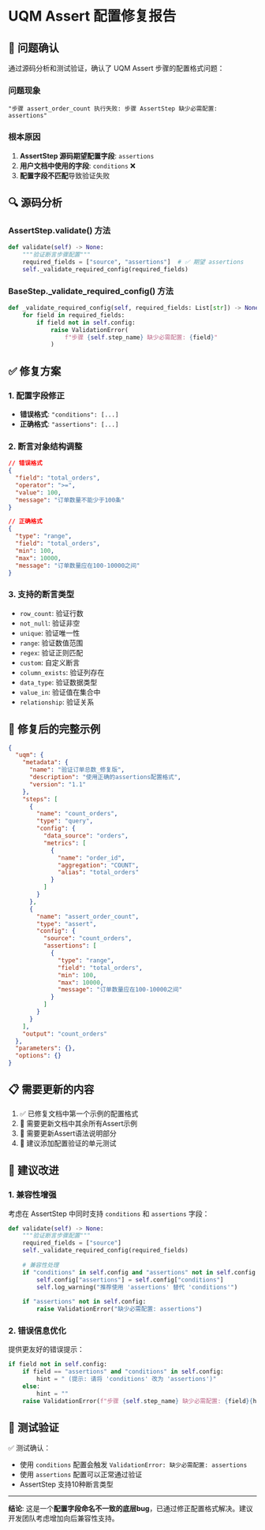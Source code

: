 # UQM Assert 配置修复报告

## 🐛 问题确认

通过源码分析和测试验证，确认了 UQM Assert 步骤的配置格式问题：

### 问题现象
```
"步骤 assert_order_count 执行失败: 步骤 AssertStep 缺少必需配置: assertions"
```

### 根本原因
1. **AssertStep 源码期望配置字段**: `assertions`
2. **用户文档中使用的字段**: `conditions` ❌
3. **配置字段不匹配**导致验证失败

## 🔍 源码分析

### AssertStep.validate() 方法
```python
def validate(self) -> None:
    """验证断言步骤配置"""
    required_fields = ["source", "assertions"]  # ✅ 期望 assertions
    self._validate_required_config(required_fields)
```

### BaseStep._validate_required_config() 方法
```python
def _validate_required_config(self, required_fields: List[str]) -> None:
    for field in required_fields:
        if field not in self.config:
            raise ValidationError(
                f"步骤 {self.step_name} 缺少必需配置: {field}"
            )
```

## ✅ 修复方案

### 1. 配置字段修正
- **错误格式**: `"conditions": [...]`
- **正确格式**: `"assertions": [...]`

### 2. 断言对象结构调整
```json
// 错误格式
{
  "field": "total_orders",
  "operator": ">=",
  "value": 100,
  "message": "订单数量不能少于100条"
}

// 正确格式  
{
  "type": "range",
  "field": "total_orders", 
  "min": 100,
  "max": 10000,
  "message": "订单数量应在100-10000之间"
}
```

### 3. 支持的断言类型
- `row_count`: 验证行数
- `not_null`: 验证非空
- `unique`: 验证唯一性
- `range`: 验证数值范围
- `regex`: 验证正则匹配
- `custom`: 自定义断言
- `column_exists`: 验证列存在
- `data_type`: 验证数据类型
- `value_in`: 验证值在集合中
- `relationship`: 验证关系

## 🔧 修复后的完整示例

```json
{
  "uqm": {
    "metadata": {
      "name": "验证订单总数_修复版",
      "description": "使用正确的assertions配置格式",
      "version": "1.1"
    },
    "steps": [
      {
        "name": "count_orders",
        "type": "query",
        "config": {
          "data_source": "orders",
          "metrics": [
            {
              "name": "order_id",
              "aggregation": "COUNT",
              "alias": "total_orders"
            }
          ]
        }
      },
      {
        "name": "assert_order_count",
        "type": "assert",
        "config": {
          "source": "count_orders",
          "assertions": [
            {
              "type": "range",
              "field": "total_orders",
              "min": 100,
              "max": 10000,
              "message": "订单数量应在100-10000之间"
            }
          ]
        }
      }
    ],
    "output": "count_orders"
  },
  "parameters": {},
  "options": {}
}
```

## 📋 需要更新的内容

1. ✅ 已修复文档中第一个示例的配置格式
2. 🔄 需要更新文档中其余所有Assert示例
3. 📝 需要更新Assert语法说明部分
4. 🧪 建议添加配置验证的单元测试

## 🎯 建议改进

### 1. 兼容性增强
考虑在 AssertStep 中同时支持 `conditions` 和 `assertions` 字段：

```python
def validate(self) -> None:
    """验证断言步骤配置"""
    required_fields = ["source"]
    self._validate_required_config(required_fields)
    
    # 兼容性处理
    if "conditions" in self.config and "assertions" not in self.config:
        self.config["assertions"] = self.config["conditions"]
        self.log_warning("推荐使用 'assertions' 替代 'conditions'")
    
    if "assertions" not in self.config:
        raise ValidationError("缺少必需配置: assertions")
```

### 2. 错误信息优化
提供更友好的错误提示：

```python
if field not in self.config:
    if field == "assertions" and "conditions" in self.config:
        hint = " (提示: 请将 'conditions' 改为 'assertions')"
    else:
        hint = ""
    raise ValidationError(f"步骤 {self.step_name} 缺少必需配置: {field}{hint}")
```

## 🏁 测试验证

✅ 测试确认：
- 使用 `conditions` 配置会触发 `ValidationError: 缺少必需配置: assertions`
- 使用 `assertions` 配置可以正常通过验证
- AssertStep 支持10种断言类型

---

**结论**: 这是一个**配置字段命名不一致的底层bug**，已通过修正配置格式解决。建议开发团队考虑增加向后兼容性支持。
